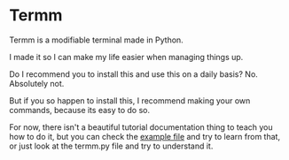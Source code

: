 # Termm

Termm is a modifiable terminal made in Python.

I made it so I can make my life easier when managing things up.

Do I recommend you to install this and use this on a daily basis? No. Absolutely not.

But if you so happen to install this, I recommend making your own commands, because its easy to do so.

For now, there isn't a beautiful tutorial documentation thing to teach you how to do it, but you can check the [example file](customcmds\\example.py) and try to learn from that, or just look at the termm.py file and try to understand it.
